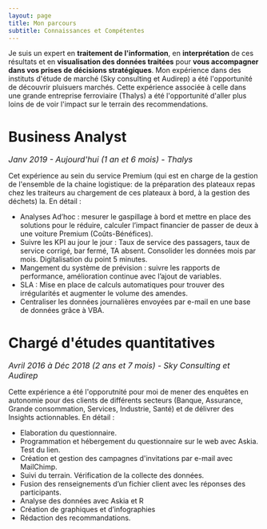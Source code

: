 ```yaml
---
layout: page
title: Mon parcours 
subtitle: Connaissances et Compétentes
---
```


Je suis un expert en **traitement de l'information**, en **interprétation** de ces résultats et en **visualisation des données traitées** pour **vous accompagner dans vos prises de décisions stratégiques**. Mon expérience dans des instituts d'étude de marché (Sky consulting et Audirep) a été l'opportunité de découvrir pluisuers marchés. Cette expérience associée à celle dans une grande entreprise ferroviaire (Thalys) a été l'opportunité d'aller plus loins de de voir l'impact sur le terrain des recommendations.

# <i class="fas fa-tachometer-alt"></i> Business Analyst
_<font size="3"> Janv 2019 - Aujourd'hui (1 an et 6 mois) - Thalys </font>_

Cet expérience au sein du service Premium (qui est en charge de la gestion de l'ensemble de la chaine logistique: de la préparation des plateaux repas chez les traiteurs au chargement de ces plateaux à bord, à la gestion des déchets) la. En détail : 

* Analyses Ad’hoc : mesurer le gaspillage à bord et mettre en place des solutions pour le réduire, calculer l’impact financier de passer de deux à une voiture Premium (Coûts-Bénéfices). 
* Suivre les KPI au jour le jour : Taux de service des passagers, taux de service corrigé, bar fermé, TA absent. Consolider les données mois par mois. Digitalisation du point 5 minutes.
* Mangement du système de prévision : suivre les rapports de performance, amélioration continue avec l’ajout de variables.
* SLA : Mise en place de calculs automatiques pour trouver des irrégularités et augmenter le volume des amendes. 
* Centraliser les données journalières envoyées par e-mail en une base de données grâce à VBA. 

# <i class="far fa-chart-bar"></i> Chargé d'études quantitatives
_<font size="3"> Avril 2016 à Déc 2018 (2 ans et 7 mois) - Sky Consulting et Audirep </font>_

Cette expérience a été l'opporutnité pour moi de mener des enquêtes en autonomie pour des clients de différents secteurs (Banque, Assurance, Grande consommation, Services, Industrie, Santé) et de délivrer des Insights actionnables. En détail :

* Elaboration du questionnaire. 
* Programmation et hébergement du questionnaire sur le web avec Askia. Test du lien.  
* Création et gestion des campagnes d'invitations par e-mail avec MailChimp.  
* Suivi du terrain. Vérification de la collecte des données. 
* Fusion des renseignements d’un fichier client avec les réponses des participants.
* Analyse des données avec Askia et R
* Création de graphiques et d’infographies 
* Rédaction des recommandations.
